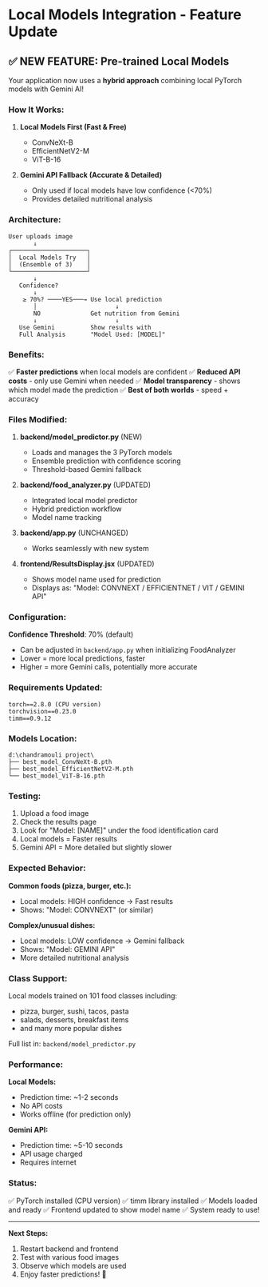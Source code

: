 # Local Models Integration - Feature Update

## ✅ NEW FEATURE: Pre-trained Local Models

Your application now uses a **hybrid approach** combining local PyTorch models with Gemini AI!

### How It Works:

1. **Local Models First (Fast & Free)**
   - ConvNeXt-B
   - EfficientNetV2-M
   - ViT-B-16

2. **Gemini API Fallback (Accurate & Detailed)**
   - Only used if local models have low confidence (<70%)
   - Provides detailed nutritional analysis

### Architecture:

```
User uploads image
       ↓
┌─────────────────────┐
│  Local Models Try   │
│  (Ensemble of 3)    │
└─────────────────────┘
       ↓
   Confidence?
       ↓
    ≥ 70%? ────YES───→ Use local prediction
       │                      ↓
       NO              Get nutrition from Gemini
       ↓                      ↓
   Use Gemini          Show results with
   Full Analysis       "Model Used: [MODEL]"
```

### Benefits:

✅ **Faster predictions** when local models are confident
✅ **Reduced API costs** - only use Gemini when needed
✅ **Model transparency** - shows which model made the prediction
✅ **Best of both worlds** - speed + accuracy

### Files Modified:

1. **backend/model_predictor.py** (NEW)
   - Loads and manages the 3 PyTorch models
   - Ensemble prediction with confidence scoring
   - Threshold-based Gemini fallback

2. **backend/food_analyzer.py** (UPDATED)
   - Integrated local model predictor
   - Hybrid prediction workflow
   - Model name tracking

3. **backend/app.py** (UNCHANGED)
   - Works seamlessly with new system

4. **frontend/ResultsDisplay.jsx** (UPDATED)
   - Shows model name used for prediction
   - Displays as: "Model: CONVNEXT / EFFICIENTNET / VIT / GEMINI API"

### Configuration:

**Confidence Threshold**: 70% (default)
- Can be adjusted in `backend/app.py` when initializing FoodAnalyzer
- Lower = more local predictions, faster
- Higher = more Gemini calls, potentially more accurate

### Requirements Updated:

```
torch==2.8.0 (CPU version)
torchvision==0.23.0
timm==0.9.12
```

### Models Location:

```
d:\chandramouli project\
├── best_model_ConvNeXt-B.pth
├── best_model_EfficientNetV2-M.pth
└── best_model_ViT-B-16.pth
```

### Testing:

1. Upload a food image
2. Check the results page
3. Look for "Model: [NAME]" under the food identification card
4. Local models = Faster results
5. Gemini API = More detailed but slightly slower

### Expected Behavior:

**Common foods (pizza, burger, etc.):**
- Local models: HIGH confidence → Fast results
- Shows: "Model: CONVNEXT" (or similar)

**Complex/unusual dishes:**
- Local models: LOW confidence → Gemini fallback
- Shows: "Model: GEMINI API"
- More detailed nutritional analysis

### Class Support:

Local models trained on 101 food classes including:
- pizza, burger, sushi, tacos, pasta
- salads, desserts, breakfast items
- and many more popular dishes

Full list in: `backend/model_predictor.py`

### Performance:

**Local Models:**
- Prediction time: ~1-2 seconds
- No API costs
- Works offline (for prediction only)

**Gemini API:**
- Prediction time: ~5-10 seconds
- API usage charged
- Requires internet

### Status:

✅ PyTorch installed (CPU version)
✅ timm library installed
✅ Models loaded and ready
✅ Frontend updated to show model name
✅ System ready to use!

---

**Next Steps:**
1. Restart backend and frontend
2. Test with various food images
3. Observe which models are used
4. Enjoy faster predictions! 🚀

